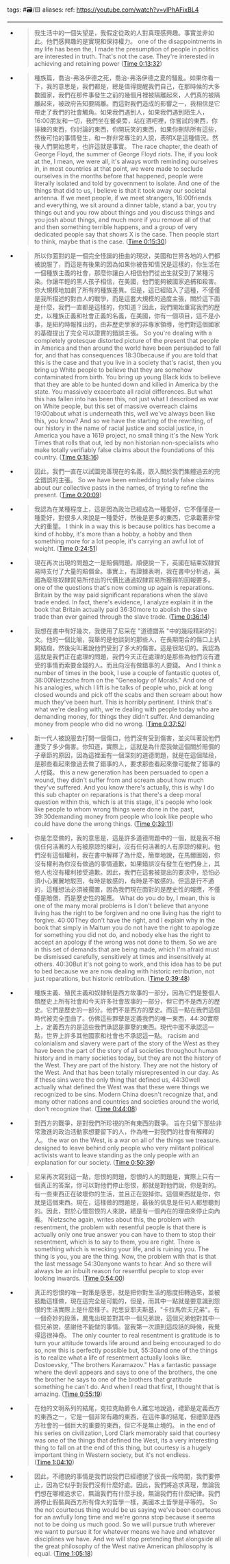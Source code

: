 tags: #🗃/🟨 
aliases: 
ref: https://youtube.com/watch?v=vlPhAFixBL4

---
- > 我生活中的一個失望是，我假定從政的人對真理感興趣。事實並非如此。他們感興趣的是實現和保持權力。
  one of the disappointments in my life has been the, I made the presumption of people in politics are interested in truth. That's not the case. They're interested in achieving and retaining power ([Time 0:13:32](https://annotate.tv/watch/62e0b3250cc43200098e860e?annotationId=62e0bcfa8384d70009772463))
- > 種族篇，喬治-弗洛伊德之死，喬治-弗洛伊德之夏的騷亂。如果你看一下，我的意思是，我們都是，總是值得提醒我們自己，在那時候的大多數國家，我們在那件事發生之前的幾個月裡被隔離起來，人們真的被隔離起來，被政府告知要隔離。而這對我們造成的影響之一，我相信是它帶走了我們的社會觸角。如果我們遇到人，如果我們遇到陌生人，16:00朋友和一切，我們坐在餐桌旁，站在酒吧裡，你嘗試的東西，你排練的東西，你討論的東西，你開玩笑的東西，如果你刪除所有這些，然後可怕的事情發生，和一群非常專注的人說，表明X是這種情況。然後人們開始思考，也許這就是事實。
  The race chapter, the death of George Floyd, the summer of George Floyd riots. The, if you look at the, I mean, we were all, it's always worth reminding ourselves in, in most countries at that point, we were made to seclude ourselves in the months before that happened, people were literally isolated and told by government to isolate. And one of the things that did to us, I believe is that it took away our societal antenna. If we meet people, if we meet strangers, 16:00friends and everything, we sit around a dinner table, stand a bar, you try things out and you row about things and you discuss things and you josh about things, and much more if you remove all of that and then something terrible happens, and a group of very dedicated people say that shows X is the case. Then people start to think, maybe that is the case. ([Time 0:15:30](https://annotate.tv/watch/62e0b3250cc43200098e860e?annotationId=62e0bd78b7ae920009521cf8))
- > 所以你面對的是一個完全怪誕的扭曲的現狀，美國和世界各地的人們都被說服了，而這是有後果的因為如果你被告知情況是這樣的，你生活在一個種族主義的社會，那麼你讓白人相信他們從出生就受到了某種污染。你讓年輕的黑人孩子相信，在美國，他們能夠被國家追捕和殺害。你大規模地加劇了所有的種族差異。但是，這已經陷入了這種，不僅僅是我所描述的對白人的戰爭，而是這套大規模的過度主張，關於這下面是什麼，我們一直都是這樣的，你知道？因此，我們開始重寫我們的歷史，以種族正義和社會正義的名義，在美國，你有一個項目，這不是小事，是紐約時報推出的，由非歷史學家的非專家領導，他們對這個國家的基礎提出了完全可以證實的錯誤主張。
  So you're dealing with a completely grotesque distorted picture of the present that people in America and then around the world have been persuaded to fall for, and that has consequences 18:30because if you are told that this is the case and that you live in a society that's racist, then you bring up White people to believe that they are somehow contaminated from birth. You bring up young Black kids to believe that they are able to be hunted down and killed in America by the state. You massively exacerbate all racial differences. But what this has fallen into has been this, not just what I described as war on White people, but this set of massive overreach claims 19:00about what is underneath this, well we've always been like this, you know? And so we have the starting of the rewriting, of our history in the name of racial justice and social justice, in America you have a 1619 project, no small thing it's the New York Times that rolls that out, led by non historian non-specialists who make totally verifiably false claims about the foundations of this country. ([Time 0:18:16](https://annotate.tv/watch/62e0b3250cc43200098e860e?annotationId=62e0bdbab7ae920009521cf9))
- > 因此，我們一直在以試圖完善現在的名義，嵌入關於我們集體過去的完全錯誤的主張。
  So we have been embedding totally false claims about our collective pasts in the names, of trying to refine the present. ([Time 0:20:09](https://annotate.tv/watch/62e0b3250cc43200098e860e?annotationId=62e0bdcab7ae920009521cfa))
- > 我認為在某種程度上，這是因為政治已經成為一種愛好，它不僅僅是一種愛好，對很多人來說是一種愛好，然後是更多的東西，它承載著非常大的重量。
  I think in a way this is because politics has become a kind of hobby, it's more than a hobby, a hobby and then something more for a lot people, it's carrying an awful lot of weight. ([Time 0:24:51](https://annotate.tv/watch/62e0b3250cc43200098e860e?annotationId=62e0be32b7ae920009521cfb))
- > 現在再次出現的問題之一是賠償問題。順便說一下，英國在結束奴隸貿易時支付了大量的賠償金。事實上，有證據表明，我在書中分析過，英國為廢除奴隸貿易所付出的代價比通過奴隸貿易所獲得的回報要多。
  one of the questions that's now coming up again is reparations. Britain by the way paid significant reparations when the slave trade ended. In fact, there's evidence, I analyze explain it in the book that Britain actually paid 36:30more to abolish the slave trade than ever gained through the slave trade. ([Time 0:36:14](https://annotate.tv/watch/62e0b3250cc43200098e860e?annotationId=62e0bf9870afb80009901b2d))
- > 我想在書中有好幾次，我使用了尼采在 "道德譜系 "中的幾段精彩的引文。他的一個比喻，我舉的是他談到的那些人，在長期閉合的傷口上扒開結痂，然後尖叫著說他們受到了多大的傷害。這是很貼切的。我認為這就是我們正在處理的問題，我們今天正在處理的是那些為他們沒有遭受的事情而索要金錢的人。而且向沒有做錯事的人要錢。
  And I think a number of times in the book, I use a couple of fantastic quotes of, 38:00Nietzsche from on the "Genealogy of Morals." And one of his analogies, which I lift is he talks of people who, pick at long closed wounds and pick off the scabs and then scream about how much they've been hurt. This is horribly pertinent. I think that's what we're dealing with, we're dealing with people today who are demanding money, for things they didn't suffer. And demanding money from people who did no wrong. ([Time 0:37:52](https://annotate.tv/watch/62e0b3250cc43200098e860e?annotationId=62e0c013f86d450009d5cfd2))
- > 新一代人被說服去打開一個傷口，他們沒有受到傷害，並尖叫著說他們遭受了多少傷害。你知道，實際上，這就是為什麼我做這個關於賠償的子章節的原因，因為這裡面有一個深刻的道德問題，就是在這個階段，是那些看起來像過去做了錯事的人，要求那些看起來像可能做了錯事的人付錢。
  this a new generation has been persuaded to open a wound, they didn't suffer from and scream about how much they've suffered. And you know there's actually, this is why I do this sub chapter on reparations is that there's a deep moral question within this, which is at this stage, it's people who look like people to whom wrong things were done in the past, 39:30demanding money from people who look like people who could have done the wrong things. ([Time 0:39:11](https://annotate.tv/watch/62e0b3250cc43200098e860e?annotationId=62e0c055e2ae2900096f8400))
- > 你是怎麼做的，我的意思是，這是許多道德問題中的一個，就是我不相信任何活著的人有被原諒的權利，沒有任何活著的人有原諒的權利。他們沒有這個權利，我在書中解釋了為什麼，簡單地說，在馬爾圖姆，你沒有權利為你沒有做過的事情道歉，如果錯誤沒有發生在他們身上，其他人也沒有權利接受道歉。因此，我們在這套被提出的要求中，恐怕必須小心翼翼地駁回，有時是敏感的，有時是不敏感的。但這是行不通的，這種想法必須被擱置，因為我們現在面對的是歷史性的報應，不僅僅是賠償，而是歷史性的報應。
  What do you do by, I mean, this is one of the many moral problems is I don't believe that anyone living has the right to be forgiven and no one living has the right to forgive. 40:00They don't have the right, and I explain why in the book that simply in Maltum you do not have the right to apologize for something you did not do, and nobody else has the right to accept an apology if the wrong was not done to them. So we are in this set of demands that are being made, which I'm afraid must be dismissed carefully, sensitively at times and insensitively at others. 40:30But it's not going to work, and this idea has to be put to bed because we are now dealing with historic retribution, not just reparations, but historic retribution. ([Time 0:39:48](https://annotate.tv/watch/62e0b3250cc43200098e860e?annotationId=62e0c06bf86d450009d5cfd3))
- > 種族主義、殖民主義和奴隸制是西方故事的一部分，因為它們是整個人類歷史上所有社會和今天許多社會故事的一部分，但它們不是西方的歷史。它們是歷史的一部分。他們不是西方的歷史。而這一點在我們這個時代被完全歪曲了。仿佛這些罪孽是定義我們的唯一東西，44:30實際上，定義西方的是這些我們承認是罪孽的東西。現代中國不承認這一點，世界上許多其他國家和社會也不承認這一點。
  racism and colonialism and slavery were part of the story of the West as they have been the part of the story of all societies throughout human history and in many societies today, but they are not the history of the West. They are part of the history. They are not the history of the West. And that has been totally misrepresented in our day. As if these sins were the only thing that defined us, 44:30well actually what defined the West was that these were things we recognized to be sins. Modern China doesn't recognize that, and many other nations and countries and societies around the world, don't recognize that. ([Time 0:44:08](https://annotate.tv/watch/62e0b3250cc43200098e860e?annotationId=62e0c0b8e2ae2900096f8401))
- > 對西方的戰爭，是對我們所珍視的所有東西的戰爭。 旨在只留下那些非常激進的政治活動家想要留下的人，作為唯一對我們的社會有解釋的人。
  the war on the West, is a war on all of the things we treasure. designed to leave behind only people who very militant political activists want to leave standing as the only people with an explanation for our society. ([Time 0:50:39](https://annotate.tv/watch/62e0b3250cc43200098e860e?annotationId=62e0c2d3d6ac900009c950b8))
- > 尼采再次寫到這一點，怨恨的問題，怨恨的人的問題是，實際上只有一個真正的答案，你可以對他們停止怨恨，那就是對他們說，你是對的。有一些東西正在破壞你的生活，並且正在毀掉你。這個東西就是你，你就是這個東西。現在，這樣做的問題是，最後的信息是任何人都想聽到的。因此，對於心懷怨恨的人來說，總是有一個內在的理由來停止向內看。
  Nietzsche again, writes about this, the problem with resentment, the problem with resentful people is that there is actually only one true answer you can have to them to stop their resentment, which is to say to them, you are right. There is something which is wrecking your life, and is ruining you. The thing is you, you are the thing. Now, the problem with that is that the last message 54:30anyone wants to hear. And so there will always be an inbuilt reason for resentful people to stop ever looking inwards. ([Time 0:54:00](https://annotate.tv/watch/62e0b3250cc43200098e860e?annotationId=62e0c38ed6ac900009c950b9))
- > 真正的怨恨的唯一對策是感恩，就是把你對生活的態度扭轉過來，並被鼓勵這樣做，現在這完全是可能的，但是，而其中一點就是要意識到怨恨的生活實際上是什麼樣子。陀思妥耶夫斯基，"卡拉馬佐夫兄弟"。有一個奇妙的段落，魔鬼出現並對其中一個兄弟說，這個兄弟他對其中一個兄弟說，感謝他不能做的事情。當我第一次讀到這段話的時候，我覺得這很神奇。
  The only counter to real resentment is gratitude is to turn your attitude towards life around and being encouraged to do so, now this is perfectly possible but, 55:30and one of the things is to realize what a life of resentment actually looks like. Dostoevsky, "The brothers Karamazov." Has a fantastic passage where the devil appears and says to one of the brothers, the one the brother he says to one of the brothers that gratitude something he can't do. And when I read that first, I thought that is amazing. ([Time 0:55:19](https://annotate.tv/watch/62e0b3250cc43200098e860e?annotationId=62e0c3bfd6ac900009c950ba))
- > 在他的文明系列的結尾，克拉克勛爵令人難忘地說過，禮節是定義西方的東西之一，它是一個非常有趣的東西，在這件事的結尾，但禮節是西方社會的一個巨大的重要的東西，但它不是無止境的。
  in the end of his series on civilization, Lord Clark memorably said that courtesy was one of the things that defined the West, its a very interesting thing to fall on at the end of this thing, but courtesy is a hugely important thing in Western society, but it's not endless. ([Time 1:04:10](https://annotate.tv/watch/62e0b3250cc43200098e860e?annotationId=62e0c47c8384d70009772465))
- > 因此，不禮貌的事情是我們說我們已經禮貌了很長一段時間，我們要停止，因為它似乎對我們沒有什麼好處。因此，我們將追求真理，無論我們想在哪裡追求它，無論我們有什麼手段，無論我們有什麼紀律。我們將停止假裝與西方所有偉大的哲學一樣，美國本土哲學是平等的。
  So the not courteous thing would be us saying we've been courteous for an awfully long time and we're gonna stop because it seems not to be doing us much good. So we will pursue truth wherever we want to pursue it for whatever means we have and whatever disciplines we have. And we will stop pretending that alongside all the great philosophy of the West native American philosophy is equal. ([Time 1:05:18](https://annotate.tv/watch/62e0b3250cc43200098e860e?annotationId=62e0c49e0c76990009c91a56))
